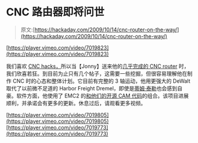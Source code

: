 # CNC 路由器即将问世

> 原文:[https://hackaday.com/2009/10/14/cnc-router-on-the-way/](https://hackaday.com/2009/10/14/cnc-router-on-the-way/)

[https://player.vimeo.com/video/7019823](https://player.vimeo.com/video/7019823)

我们喜欢 [CNC hacks，](http://hackaday.com/category/cnc-hacks/)所以当【Jonny】送来他的[几乎完成的 CNC router](http://mindshaftgap.blogspot.com/2009/10/its-alive.html) 时，我们欣喜若狂。到目前为止只有几个帖子，这需要一些挖掘，但很容易理解他在制作 CNC 时的心态和整体计划。它目前有完整的 3 轴运动，他用更强大的 DeWalt 取代了以前微不足道的 Harbor Freight Dremel，即使是[蒂姆·泰勒](http://en.wikipedia.org/wiki/Tim_Taylor_%28character%29)也会感到自豪。软件方面，他使用了 EMC2 的[和他们的](http://www.linuxcnc.org/)[开源 CAM 代码](http://wiki.linuxcnc.org/cgi-bin/emcinfo.pl?Cam)的组合。该项目进展顺利，并承诺会有更多的更新。休息过后，请观看更多视频。

[https://player.vimeo.com/video/7019805](https://player.vimeo.com/video/7019805)[https://player.vimeo.com/video/7019773](https://player.vimeo.com/video/7019773)
